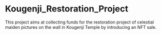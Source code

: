 # Kougenji_Restoration_Project
This project aims at collecting funds for the restoration project of celestial maiden pictures on the wall in Kougenji Temple by introducing an NFT sale.
